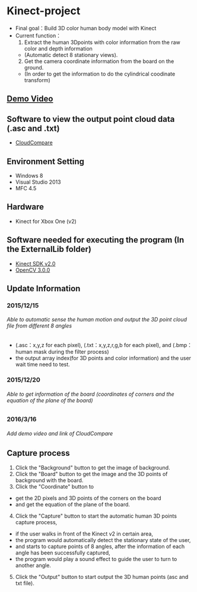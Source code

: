 # Kinect-project
- Final goal：Build 3D color human body model with Kinect
- Current function：
  1. Extract the human 3Dpoints with color information from the raw color and depth information 
    - (Automatic detect 8 stationary views).
  2. Get the camera coordinate information from the board on the ground. 
    - (In order to get the information to do the cylindrical coodinate transform)

## [Demo Video](https://www.youtube.com/watch?v=VvN5n3h6lOk)


## Software to view the output point cloud data (.asc and .txt)
- [CloudCompare](http://www.danielgm.net/cc/)

## Environment Setting
- Windows 8
- Visual Studio 2013
- MFC 4.5

## Hardware 
- Kinect for Xbox One (v2)

## Software needed for executing the program (In the ExternalLib folder)
- [Kinect SDK v2.0](https://www.microsoft.com/en-us/download/details.aspx?id=44561)
- [OpenCV 3.0.0](http://opencv.org/downloads.html)

## Update Information
### 2015/12/15 
###### Able to automatic sense the human motion and output the 3D point cloud file from different 8 angles
- (.asc：x,y,z for each pixel), (.txt：x,y,z,r,g,b for each pixel), and (.bmp：human mask during the filter process)
- the output array index(for 3D points and color information) and the user wait time need to test.

### 2015/12/20
###### Able to get information of the board (coordinates of corners and the equation of the plane of the board)

### 2016/3/16
###### Add demo video and link of CloudCompare

## Capture process
1. Click the "Background" button to get the image of background.
2. Click the "Board" button to get the image and the 3D points of background with the board.
3. Click the "Coordinate" button to 
  - get the 2D pixels and 3D points of the corners on the board 
  - and get the equation of the plane of the board.
4. Click the "Capture" button to start the automatic human 3D points capture process, 
  - if the user walks in front of the Kinect v2 in certain area, 
  - the program would automatically detect the stationary state of the user, 
  - and starts to capture points of 8 angles, after the information of each angle has been successfully captured, 
  - the program would play a sound effect to guide the user to turn to another angle.
5. Click the "Output" button to start output the 3D human points (asc and txt file).
